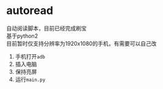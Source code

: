 # autoread
自动阅读脚本，目前已经完成刷宝  
基于python2  
目前暂时仅支持分辨率为1920x1080的手机，有需要可以自己改
1. 手机打开`adb`
2. 插入电脑
3. 保持亮屏
4. 运行`main.py`